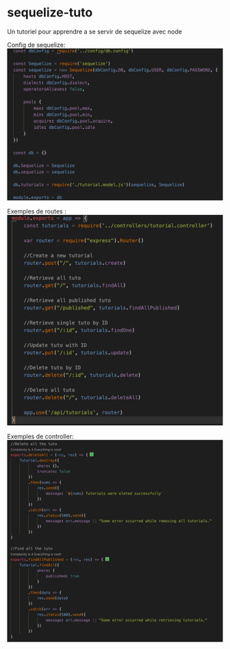 # sequelize-tuto
Un tutoriel pour apprendre a se servir de sequelize avec node

Config de sequelize:
![](/githubIMG/sequelizeConfig.png)

Exemples de routes : 
![](/githubIMG/sequelizeRoutes.png)

Exemples de controller: 
![](/githubIMG/controllerExamples.png)
